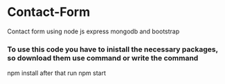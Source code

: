 # Contact-Form

Contact form using node js express mongodb and bootstrap

### To use this code you have to inistall the necessary packages, so download them use command or write the command
npm install
after that run 
npm start
